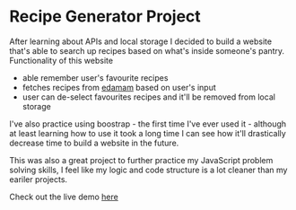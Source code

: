# Recipe Generator Project 
After learning about APIs and local storage I decided to build a website that's able to search up recipes based on what's inside someone's pantry. Functionality of this website 
- able remember user's favourite recipes 
- fetches recipes from [edamam](https://www.edamam.com/) based on user's input
- user can de-select favourites recipes and it'll be removed from local storage 

I've also practice using boostrap - the first time I've ever used it - although at least learning how to use it took a long time I can see how it'll drastically decrease time to build a website in the future. 

This was also a great project to further practice my JavaScript problem solving skills, I feel like my logic and code structure is a lot cleaner than my eariler projects. 

Check out the live demo [here]( https://traceydh.github.io/recipe-generator/)

